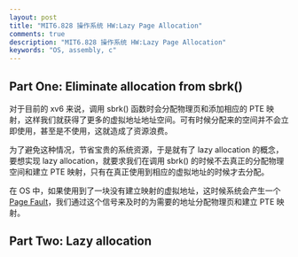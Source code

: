 ```yaml
---
layout: post
title: "MIT6.828 操作系统 HW:Lazy Page Allocation"
comments: true
description: "MIT6.828 操作系统 HW:Lazy Page Allocation"
keywords: "OS, assembly, c"
---
```


## Part One: Eliminate allocation from sbrk()

对于目前的 xv6 来说，调用 sbrk() 函数时会分配物理页和添加相应的 PTE 映射，这样我们就获得了更多的虚拟地址地址空间。可有时候分配来的空间并不会立即使用，甚至是不使用，这就造成了资源浪费。

为了避免这种情况，节省宝贵的系统资源，于是就有了 lazy allocation 的概念，要想实现 lazy allocation，就要求我们在调用 sbrk() 的时候不去真正的分配物理空间和建立 PTE 映射，只有在真正使用到相应的虚拟地址的时候才去分配。

在 OS 中，如果使用到了一块没有建立映射的虚拟地址，这时候系统会产生一个 [Page Fault](https://en.wikipedia.org/wiki/Page_fault)，我们通过这个信号来及时的为需要的地址分配物理页和建立 PTE 映射。

## Part Two: Lazy allocation